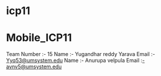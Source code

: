 # icp11
# Mobile_ICP11
Team Number :- 15
Name :- Yugandhar reddy Yarava
Email :- Yyq53@umsystem.edu
Name :- Anurupa velpula
Email :-avnv5@umsystem.edu
